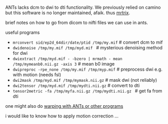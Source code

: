 ANTs lacks dcm to dwi to dti functionality.  We previously relied on camino but this software is no longer maintained, afaik.   thus [mrtrix](http://mrtrix.readthedocs.io/).

brief notes on how to go from dicom to nifti files we can use in ants.

useful programs

* `mrconvert sid/ep2d_64dir/date/ptid /tmp/my.mif` # convert dcm to mif
* `dwidenoise /tmp/my.mif /tmp/myd.mif `  # mysterious denoising method for dwi
* `dwiextract /tmp/myd.mif - -bzero | mrmath - mean /tmp/mymeanb0.nii.gz -axis 3` # mean b0 image
* `dwipreproc -rpe_none /tmp/my.mif /tmp/myp.mif` # preprocess dwi e.g. with motion (needs fsl)
* `dwi2mask /tmp/myd.mif /tmp/mymask.nii.gz` # mask dwi (not reliably)
* `dwi2tensor /tmp/myd.mif /tmp/mydti.nii.gz` # convert to dti
* `tensor2metric -fa /tmp/myfa.nii.gz /tmp/mydti.nii.gz ` # get fa from dti

one might also do [warping with ANTs or other programs](http://mrtrix.readthedocs.io/en/latest/spatial_normalisation/warping_images_with_warps_from_other_packages.html)

i would like to know how to apply motion correction ...